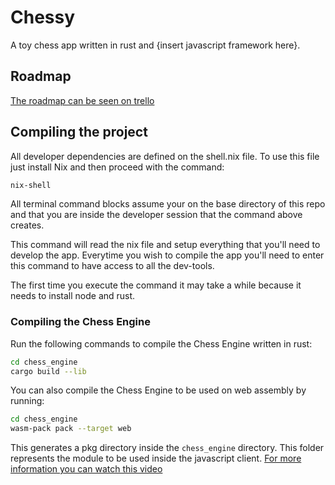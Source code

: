 # Chessy

A toy chess app written in rust and {insert javascript framework here}.

## Roadmap
[The roadmap can be seen on trello](https://trello.com/invite/b/ZL1dRXbG/ATTIec8041a0c595db27db355cca3a4725e139F9AEF9/chessy)

## Compiling the project
All developer dependencies are defined on the shell.nix file. To use this file just install Nix and then proceed with the command:
```bash
nix-shell
``` 

All terminal command blocks assume your on the base directory of this repo and that you are inside the developer session that the command above creates.

This command will read the nix file and setup everything that you'll need to develop the app. Everytime you wish to compile the app you'll need to enter this command to have access to all the dev-tools.

The first time you execute the command it may take a while because it needs to install node and rust.

### Compiling the Chess Engine
Run the following commands to compile the Chess Engine written in rust:
```bash
cd chess_engine
cargo build --lib
```

You can also compile the Chess Engine to be used on web assembly by running:
```bash
cd chess_engine
wasm-pack pack --target web
```
This generates a pkg directory inside the `chess_engine` directory. This folder represents the module to be used inside the javascript client. [For more information you can watch this video](https://www.youtube.com/watch?v=nW71Mlbmxt8)
